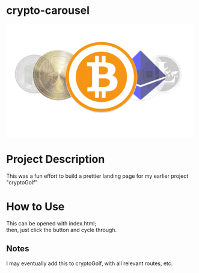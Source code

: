 # crypto-carousel

<img src="https://github.com/Daniibooii/crypto-carousel/blob/master/assets/images/cryptoCarouselRMimg.png" height=300px width=500px><br>

# Project Description
This was a fun effort to build a prettier landing page for my earlier project "cryptoGolf"<br>

# How to Use
This can be opened with index.html;<br>
then, just click the button and cycle through.<br>

## Notes
I may eventually add this to cryptoGolf, with all relevant routes, etc.<br>
